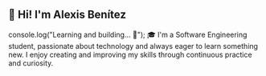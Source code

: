 ## 👋 Hi! I'm Alexis Benítez


console.log("Learning and building... 🚀");
🎓 I'm a Software Engineering student, passionate about technology and always eager to learn something new. I enjoy creating and improving my skills through continuous practice and curiosity.

